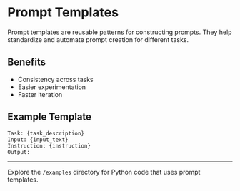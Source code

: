 # Prompt Templates

Prompt templates are reusable patterns for constructing prompts. They help standardize and automate prompt creation for different tasks.

## Benefits
- Consistency across tasks
- Easier experimentation
- Faster iteration

## Example Template
```
Task: {task_description}
Input: {input_text}
Instruction: {instruction}
Output:
```

---

Explore the `/examples` directory for Python code that uses prompt templates.
